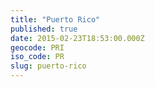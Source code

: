 ```yaml
---
title: "Puerto Rico"
published: true
date: 2015-02-23T18:53:00.000Z
geocode: PRI
iso_code: PR
slug: puerto-rico
---
```

